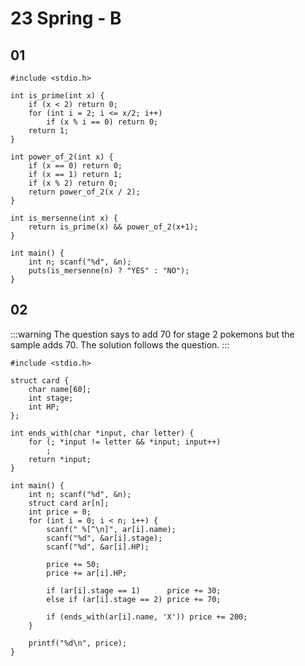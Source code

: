 
# 23 Spring - B

## 01

```c:line-numbers
#include <stdio.h>

int is_prime(int x) {
    if (x < 2) return 0;
    for (int i = 2; i <= x/2; i++)
        if (x % i == 0) return 0;
    return 1;
}

int power_of_2(int x) {
    if (x == 0) return 0;
    if (x == 1) return 1;
    if (x % 2) return 0;
    return power_of_2(x / 2);
}

int is_mersenne(int x) {
    return is_prime(x) && power_of_2(x+1);
}

int main() {
    int n; scanf("%d", &n);
    puts(is_mersenne(n) ? "YES" : "NO");
}
```


## 02

:::warning
The question says to add 70 for stage 2 pokemons but the sample adds 70.
The solution follows the question.
:::

```c:line-numbers
#include <stdio.h>

struct card {
    char name[60];
    int stage;
    int HP;
};

int ends_with(char *input, char letter) {
    for (; *input != letter && *input; input++)
        ;
    return *input;
}

int main() {
    int n; scanf("%d", &n);
    struct card ar[n];
    int price = 0;
    for (int i = 0; i < n; i++) {
        scanf(" %[^\n]", ar[i].name);
        scanf("%d", &ar[i].stage);
        scanf("%d", &ar[i].HP);

        price += 50;
        price += ar[i].HP;

        if (ar[i].stage == 1)      price += 30;
        else if (ar[i].stage == 2) price += 70;

        if (ends_with(ar[i].name, 'X')) price += 200;
    }

    printf("%d\n", price);
}
```
